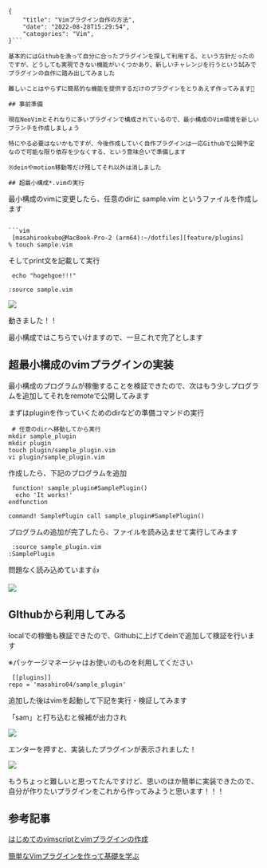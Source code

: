 ```metadata
{
    "title": "Vimプラグイン自作の方法",
    "date": "2022-08-28T15:29:54",
    "categories": "Vim",
}```

基本的にはGithubを漁って自分に合ったプラグインを探して利用する、という方針だったのですが、どうしても実現できない機能がいくつかあり、新しいチャレンジを行うという試みでプラグインの自作に踏み出してみました

難しいことはやらずに簡易的な機能を提供するだけのプラグインをとりあえず作ってみます🦀

## 事前準備

現在NeoVimとそれなりに多いプラグインで構成されているので、最小構成のVim環境を新しいブランチを作成しましょう

特にやる必要はないかもですが、今後作成していく自作プラグインは一応Githubで公開予定なので可能な限り依存を少なくする、という意味合いで準備します

※deinやmotion移動等だけ残してそれ以外は消しました

## 超最小構成*.vimの実行

```
 最小構成のvimに変更したら、任意のdirに sample.vim というファイルを作成します
```

```vim
 [masahirookubo@MacBook-Pro-2 (arm64):~/dotfiles][feature/plugins]
% touch sample.vim
```

そしてprint文を記載して実行

```vim
 echo "hogehgoe!!!"

:source sample.vim
```

![](./Screen-Shot-2022-08-28-at-13.06.43.png)

動きました！！

最小構成ではこちらでいけますので、一旦これで完了とします

## 超最小構成のvimプラグインの実装

最小構成のプログラムが稼働することを検証できたので、次はもう少しプログラムを追加してそれをremoteで公開してみます

まずはpluginを作っていくためのdirなどの準備コマンドの実行

```vim
 # 任意のdirへ移動してから実行
mkdir sample_plugin
mkdir plugin
touch plugin/sample_plugin.vim
vi plugin/sample_plugin.vim
```

作成したら、下記のプログラムを追加

```vim
 function! sample_plugin#SamplePlugin()
  echo 'It works!'
endfunction

command! SamplePlugin call sample_plugin#SamplePlugin()
```

プログラムの追加が完了したら、ファイルを読み込ませて実行してみます

```vim
 :source sample_plugin.vim
:SamplePlugin
```

問題なく読み込めています👍

![](./Screen-Shot-2022-08-28-at-13.22.12.png)

## GIthubから利用してみる

localでの稼働も検証できたので、Githubに上げてdeinで追加して検証を行います

※パッケージマネージャはお使いのものを利用してください

```vim
 [[plugins]]
repo = 'masahiro04/sample_plugin'
```

追加した後はvimを起動して下記を実行・検証してみます

「sam」と打ち込むと候補が出力され

![](./Screen-Shot-2022-08-28-at-13.27.26.png)

エンターを押すと、実装したプラグインが表示されました！

![](./Screen-Shot-2022-08-28-at-13.27.31.png)

もうちょっと難しいと思ってたんですけど、思いのほか簡単に実装できたので、自分が作りたいプラグインをこれから作ってみようと思います！！！

## 参考記事

[はじめてのvimscriptとvimプラグインの作成](http://qs.nndo.jp/2017/08/12/643/)

[簡単なVimプラグインを作って基礎を学ぶ](https://qiita.com/sakupa80/items/9ed267c0fb4bb3003744)
